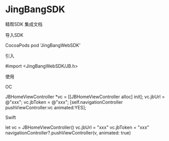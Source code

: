 # JingBangSDK
精帮SDK 集成文档

导入SDK

CocoaPods pod 'JingBangWebSDK'

引入

#import <JingBangWebSDK/JB.h>


使用

OC

JBHomeViewController *vc = [[JBHomeViewController alloc] init];
vc.jbUrl = @"xxx";
vc.jbToken = @"xxx";
[self.navigationController pushViewController:vc animated:YES];

Swift

let vc = JBHomeViewController()
vc.jbUrl = "xxx"
vc.jbToken = "xxx"
navigationController?.pushViewController(v, animated: true)




